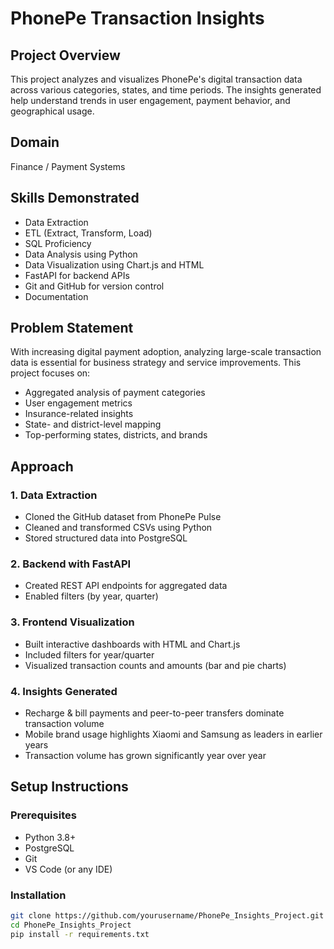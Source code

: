 # PhonePe Transaction Insights

## Project Overview

This project analyzes and visualizes PhonePe's digital transaction data across various categories, states, and time periods. The insights generated help understand trends in user engagement, payment behavior, and geographical usage.

## Domain

Finance / Payment Systems

## Skills Demonstrated

- Data Extraction
- ETL (Extract, Transform, Load)
- SQL Proficiency
- Data Analysis using Python
- Data Visualization using Chart.js and HTML
- FastAPI for backend APIs
- Git and GitHub for version control
- Documentation

## Problem Statement

With increasing digital payment adoption, analyzing large-scale transaction data is essential for business strategy and service improvements. This project focuses on:

- Aggregated analysis of payment categories
- User engagement metrics
- Insurance-related insights
- State- and district-level mapping
- Top-performing states, districts, and brands

## Approach

### 1. Data Extraction

- Cloned the GitHub dataset from PhonePe Pulse
- Cleaned and transformed CSVs using Python
- Stored structured data into PostgreSQL

### 2. Backend with FastAPI

- Created REST API endpoints for aggregated data
- Enabled filters (by year, quarter)

### 3. Frontend Visualization

- Built interactive dashboards with HTML and Chart.js
- Included filters for year/quarter
- Visualized transaction counts and amounts (bar and pie charts)

### 4. Insights Generated

- Recharge & bill payments and peer-to-peer transfers dominate transaction volume
- Mobile brand usage highlights Xiaomi and Samsung as leaders in earlier years
- Transaction volume has grown significantly year over year

## Setup Instructions

### Prerequisites

- Python 3.8+
- PostgreSQL
- Git
- VS Code (or any IDE)

### Installation

```bash
git clone https://github.com/yourusername/PhonePe_Insights_Project.git
cd PhonePe_Insights_Project
pip install -r requirements.txt


